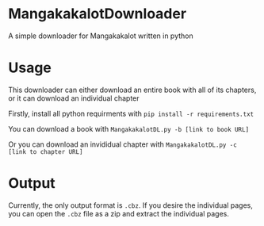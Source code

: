# MangakakalotDownloader
A simple downloader for Mangakakalot written in python

# Usage
This downloader can either download an entire book with all of its chapters, or it can download an individual chapter

Firstly, install all python requirments with `pip install -r requirements.txt`

You can download a book with `MangakakalotDL.py -b [link to book URL]`

Or you can download an invididual chapter with `MangakakalotDL.py -c [link to chapter URL]`

# Output

Currently, the only output format is `.cbz`. If you desire the individual pages, you can open the `.cbz` file as a zip and extract the individual pages.
